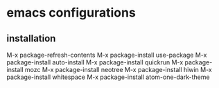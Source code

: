 # emacs configurations

## installation
   M-x package-refresh-contents
   M-x package-install <Return> use-package
   M-x package-install <Return> auto-install
   M-x package-install <Return> quickrun
   M-x package-install <Return> mozc
   M-x package-install <Return> neotree
   M-x package-install <Return> hiwin
   M-x package-install <Return> whitespace
   M-x package-install <Return> atom-one-dark-theme

